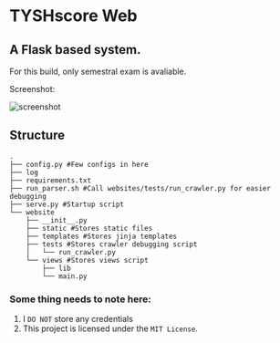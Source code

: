 TYSHscore Web
===

## A Flask based system.
For this build, only semestral exam is avaliable.

Screenshot:

![screenshot](https://i.imgur.com/VjoMHLv.png)

## Structure

```
.
├── config.py #Few configs in here
├── log
├── requirements.txt
├── run_parser.sh #Call websites/tests/run_crawler.py for easier debugging
├── serve.py #Startup script
└── website
    ├── __init__.py
    ├── static #Stores static files
    ├── templates #Stores jinja templates
    ├── tests #Stores crawler debugging script
    │   └── run_crawler.py
    └── views #Stores views script
        ├── lib
        └── main.py
```

### Some thing needs to note here:

1. I `DO NOT` store any credentials
2. This project is licensed under the `MIT License`.

